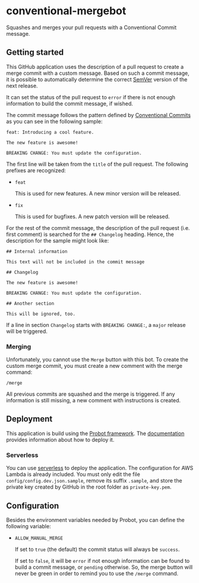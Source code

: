 # conventional-mergebot

Squashes and merges your pull requests with a Conventional Commit message.

## Getting started

This GitHub application uses the description of a pull request to create a merge commit with a custom message. Based on such a commit message, it is possible to automatically determine the correct [SemVer](https://semver.org) version of the next release.

It can set the status of the pull request to `error` if there is not enough information to build the commit message, if wished.

The commit message follows the pattern defined by [Conventional Commits](https://conventionalcommits.org) as you can see in the following sample:

```
feat: Introducing a cool feature.

The new feature is awesome!

BREAKING CHANGE: You must update the configuration.
```

The first line will be taken from the `title` of the pull request. The following prefixes are recognized:

- `feat`

    This is used for new features. A new minor version will be released.

- `fix`

    This is used for bugfixes. A new patch version will be released.

For the rest of the commit message, the description of the pull request (i.e. first comment) is searched for the `## Changelog` heading. Hence, the description for the sample might look like:

```
## Internal information

This text will not be included in the commit message

## Changelog

The new feature is awesome!

BREAKING CHANGE: You must update the configuration.

## Another section

This will be ignored, too.
```

If a line in section `Changelog` starts with `BREAKING CHANGE:`, a `major` release will be triggered.

### Merging

Unfortunately, you cannot use the `Merge` button with this bot. To create the custom merge commit, you must create a new comment with the merge command:

```
/merge
```

All previous commits are squashed and the merge is triggered. If any information is still missing, a new comment with instructions is created.

## Deployment

This application is build using the [Probot framework](https://probot.github.io). The [documentation](https://probot.github.io/docs/deployment/) provides information about how to deploy it.

### Serverless

You can use [serverless](https://serverless.com) to deploy the application. The configuration for AWS Lambda is already included. You must only edit the file `config/config.dev.json.sample`, remove its suffix `.sample`, and store the private key created by GitHub in the root folder as `private-key.pem`.

## Configuration

Besides the environment variables needed by Probot, you can define the following variable:

- `ALLOW_MANUAL_MERGE`

    If set to `true` (the default) the commit status will always be `success`.

    If set to `false`, it will be `error` if not enough information can be found to build a commit message, or `pending` otherwise. So, the merge button will never be green in order to remind you to use the `/merge` command.
